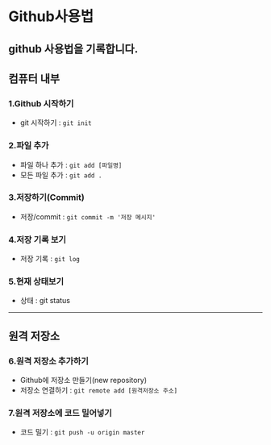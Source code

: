 # Github사용법
github 사용법을 기록합니다.
---
## 컴퓨터 내부
### 1.Github 시작하기
- git 시작하기 : `git init`

### 2.파일 추가
- 파일 하나 추가 : `git add [파일명]`
- 모든 파일 추가 : `git add .`

### 3.저장하기(Commit)
- 저장/commit : `git commit -m '저장 메시지'`

### 4.저장 기록 보기
- 저장 기록 : `git log`

### 5.현재 상태보기
- 상태 : git status

---
## 원격 저장소
### 6.원격 저장소 추가하기
- Github에 저장소 만들기(new repository)
- 저장소 연결하기 : `git remote add [원격저장소 주소]`

### 7.원격 저장소에 코드 밀어넣기
- 코드 밀기 : `git push -u origin master`